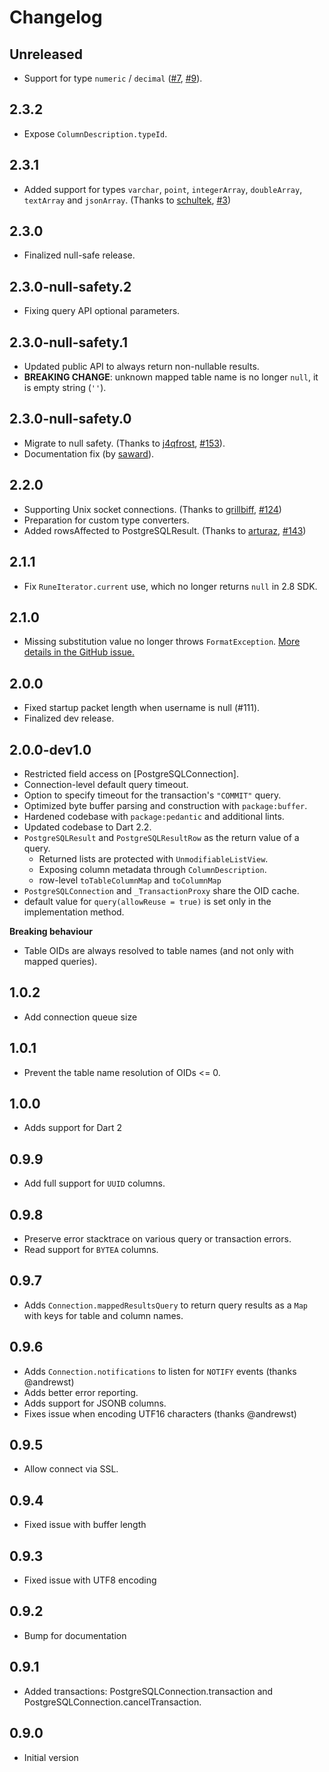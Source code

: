 # Changelog

## Unreleased 

- Support for type `numeric` / `decimal` ([#7](https://github.com/isoos/postgresql-dart/pull/7), [#9](https://github.com/isoos/postgresql-dart/pull/9)).

## 2.3.2

- Expose `ColumnDescription.typeId`.

## 2.3.1

- Added support for types `varchar`, `point`, `integerArray`, `doubleArray`, `textArray` and `jsonArray`.
  (Thanks to [schultek](https://github.com/schultek), [#3](https://github.com/isoos/postgresql-dart/pull/3))

## 2.3.0

- Finalized null-safe release.

## 2.3.0-null-safety.2

- Fixing query API optional parameters.

## 2.3.0-null-safety.1

- Updated public API to always return non-nullable results.
- **BREAKING CHANGE**: unknown mapped table name is no longer `null`, it is empty string (`''`).

## 2.3.0-null-safety.0

- Migrate to null safety. (Thanks to [j4qfrost](https://github.com/j4qfrost), [#153](https://github.com/stablekernel/postgresql-dart/pull/153)).
- Documentation fix (by [saward](https://github.com/saward)).

## 2.2.0

- Supporting Unix socket connections. (Thanks to [grillbiff](https://github.com/grillbiff),
  [#124](https://github.com/stablekernel/postgresql-dart/pull/124))
- Preparation for custom type converters.
- Added rowsAffected to PostgreSQLResult. (Thanks to [arturaz](https://github.com/arturaz),
  [#143](https://github.com/stablekernel/postgresql-dart/pull/143))

## 2.1.1

- Fix `RuneIterator.current` use, which no longer returns `null` in 2.8 SDK.

## 2.1.0

- Missing substitution value no longer throws `FormatException`.
  [More details in the GitHub issue.](https://github.com/stablekernel/postgresql-dart/issues/57)

## 2.0.0

- Fixed startup packet length when username is null (#111).
- Finalized dev release.

## 2.0.0-dev1.0

- Restricted field access on [PostgreSQLConnection].
- Connection-level default query timeout.
- Option to specify timeout for the transaction's `"COMMIT"` query.
- Optimized byte buffer parsing and construction with `package:buffer`.
- Hardened codebase with `package:pedantic` and additional lints.
- Updated codebase to Dart 2.2.
- `PostgreSQLResult` and `PostgreSQLResultRow` as the return value of a query.
  - Returned lists are protected with `UnmodifiableListView`.
  - Exposing column metadata through `ColumnDescription`.
  - row-level `toTableColumnMap` and `toColumnMap`
- `PostgreSQLConnection` and `_TransactionProxy` share the OID cache.
- default value for `query(allowReuse = true)` is set only in the implementation method.

**Breaking behaviour**

- Table OIDs are always resolved to table names (and not only with mapped queries).

## 1.0.2
- Add connection queue size

## 1.0.1

- Prevent the table name resolution of OIDs <= 0.

## 1.0.0

- Adds support for Dart 2

## 0.9.9

- Add full support for `UUID` columns.

## 0.9.8

- Preserve error stacktrace on various query or transaction errors.
- Read support for `BYTEA` columns.

## 0.9.7

- Adds `Connection.mappedResultsQuery` to return query results as a `Map` with keys for table and column names.

## 0.9.6

- Adds `Connection.notifications` to listen for `NOTIFY` events (thanks @andrewst)
- Adds better error reporting.
- Adds support for JSONB columns.
- Fixes issue when encoding UTF16 characters (thanks @andrewst)

## 0.9.5

- Allow connect via SSL.

## 0.9.4

- Fixed issue with buffer length

## 0.9.3

- Fixed issue with UTF8 encoding

## 0.9.2

- Bump for documentation

## 0.9.1

- Added transactions: PostgreSQLConnection.transaction and PostgreSQLConnection.cancelTransaction.

## 0.9.0

- Initial version
